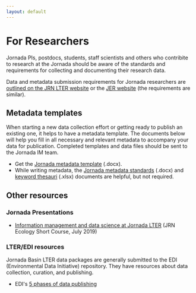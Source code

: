 ```yaml
---
layout: default
---
```


# For Researchers 

Jornada PIs, postdocs, students, staff scientists and others who contribite to research at the Jornada should be aware of the standards and requirements for collecting and documenting their research data. 

Data and metadata submission requirements for Jornada researchers are [outlined on the JRN LTER  website](https://lter.jornada.nmsu.edu/for-researchers) or the [JER website](https://jornada.nmsu.edu/ltar/data/documentation) (the requirements are similar). 

## Metadata templates

When starting a new data collection effort or getting ready to publish an existing one, it helps to have a metadata template. The documents below will help you fill in all necessary and relevant metadata to accompany your data for publication. Completed templates and data files should be sent to the Jornada IM team.

* Get the [Jornada metadata template](https://github.com/jornada-im/documentation/raw/main/templates/Jornada_metadata_template.docx) (.docx).
* While writing metadata, the [Jornada metadata standards](https://github.com/jornada-im/jrn_metadata/raw/main/JRN_metadata_standards.docx) (.docx) and [keyword thesauri](https://github.com/jornada-im/jrn_metadata/raw/main/keyword_thesauri.xlsx) (.xlsx) documents are helpful, but not required.


## Other resources

### Jornada Presentations

* [Information management and data science at Jornada LTER](https://drive.google.com/file/d/1As8GnjYl7tkSsCX21X6cLAU_7YtiNZAj/view?usp=sharing) (JRN Ecology Short Course, July 2019)

### LTER/EDI resources

Jornada Basin LTER data packages are generally submitted to the EDI (Environmental Data Initiative) repository. They have resources about data collection, curation, and publishing.

* EDI's [5 phases of data publishing](https://environmentaldatainitiative.org/resources/five-phases-of-data-publishing/)
